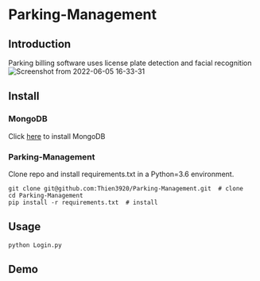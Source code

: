 # Parking-Management
## Introduction
Parking billing software uses license plate detection and facial recognition
![Screenshot from 2022-06-05 16-33-31](https://user-images.githubusercontent.com/87056480/172044421-beafd81f-0a11-4ff5-9473-14951758c61d.png)
## Install
### **MongoDB**
Click [here](https://www.mongodb.com) to install MongoDB
### **Parking-Management**
Clone repo and install requirements.txt in a Python=3.6 environment.
```
git clone git@github.com:Thien3920/Parking-Management.git  # clone
cd Parking-Management
pip install -r requirements.txt  # install
```

## Usage
```
python Login.py
```
## Demo